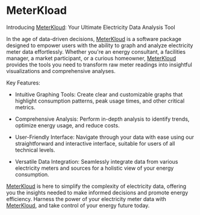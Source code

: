 # MeterKload

Introducing [MeterKloud](https://MeterKloud.com): Your Ultimate Electricity Data Analysis Tool

In the age of data-driven decisions, [MeterKloud](https://MeterKloud.com) is a software package designed to empower users with the ability to graph and analyze electricity meter data effortlessly. Whether you're an energy consultant, a facilities manager, a market participant, or a curious homeowner, [MeterKloud](https://MeterKloud.com) provides the tools you need to transform raw meter readings into insightful visualizations and comprehensive analyses.

Key Features:

- Intuitive Graphing Tools: Create clear and customizable graphs that highlight consumption patterns, peak usage times, and other critical metrics.
  
- Comprehensive Analysis: Perform in-depth analysis to identify trends, optimize energy usage, and reduce costs.
  
- User-Friendly Interface: Navigate through your data with ease using our straightforward and interactive interface, suitable for users of all technical levels.
  
- Versatile Data Integration: Seamlessly integrate data from various electricity meters and sources for a holistic view of your energy consumption.
  
[MeterKloud](https://MeterKloud.com) is here to simplify the complexity of electricity data, offering you the insights needed to make informed decisions and promote energy efficiency. Harness the power of your electricity meter data with [MeterKloud](https://MeterKloud.com), and take control of your energy future today.
